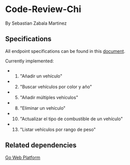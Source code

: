 # Code-Review-Chi
By Sebastian Zabala Martinez

## Specifications

All endpoint specifications can be found in this [document](https://docs.google.com/document/d/1dsUaLljWIwo3VI-Xarvfwx03dVBd7ugHr8aFciph91Q/preview).

Currently implemented:
- 1. "Añadir un vehículo"
- 2. "Buscar vehículos por color y año"
- 5. "Añadir múltiples vehículos"
- 8. "Eliminar un vehículo"
- 10. "Actualizar el tipo de combustible de un vehículo"
- 13. "Listar vehículos por rango de peso"


## Related dependencies

[Go Web Platform](https://github.com/bootcamp-go/web)